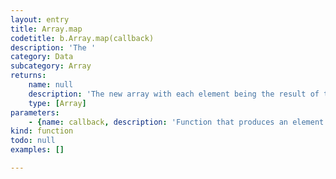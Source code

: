 ```yaml
---
layout: entry
title: Array.map
codetitle: b.Array.map(callback)
description: 'The '
category: Data
subcategory: Array
returns:
    name: null
    description: 'The new array with each element being the result of the callback function.'
    type: [Array]
parameters:
    - {name: callback, description: 'Function that produces an element of the new Array.', optional: false, type: [Function]}
kind: function
todo: null
examples: []

---
```

